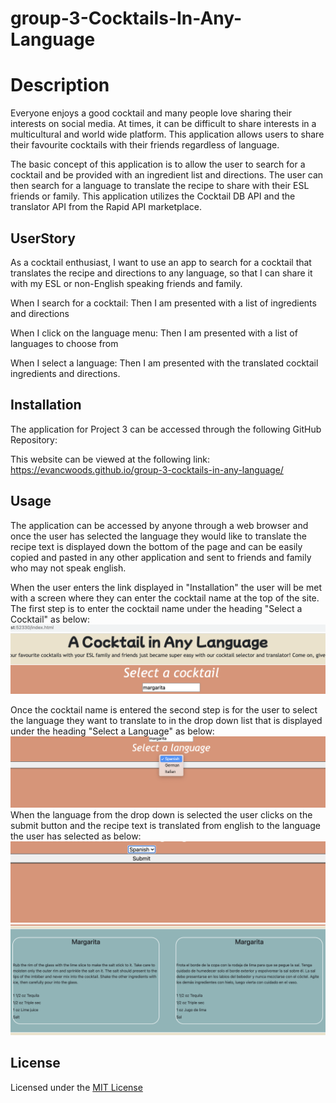 # group-3-Cocktails-In-Any-Language

# Description

Everyone enjoys a good cocktail and many people love sharing their interests on social media. At times, it can be difficult to share interests in a multicultural and world wide platform. This application allows users to share their favourite cocktails with their friends regardless of language.  

The basic concept of this application is to allow the user to search for a cocktail and be provided with an ingredient list and directions. The user can then search for a language to translate the recipe to share with their ESL friends or family. This application utilizes the Cocktail DB API and the translator API from the Rapid API marketplace.


## UserStory

As a cocktail enthusiast,
I want to use an app to search for a cocktail that translates the recipe and directions to any language, so that I can share  it with my ESL or non-English speaking friends and family.

When I search for a cocktail:
Then I am presented with a list of ingredients and directions

When I click on the language menu:
	Then I am presented with a list of languages to choose from

When I select a language:
	Then I am presented with the translated cocktail ingredients and directions.


## Installation

The application for Project 3 can be accessed through the following GitHub Repository:

This website can be viewed at the following link: 
https://evancwoods.github.io/group-3-cocktails-in-any-language/ 

## Usage

The application can be accessed by anyone through a web browser and once the user has selected the language they would like to translate the recipe text is displayed down the bottom of the page and can be easily copied and pasted in any other application and sent to friends and family who may not speak english. 

When the user enters the link displayed in "Installation" the user will be met with a screen where they can enter the cocktail name at the top of the site. The first step is to enter the cocktail name under the heading "Select a Cocktail" as below:
![Screenshot](Images/EnterCocktailName.png)

Once the cocktail name is entered the second step is for the user to select the language they want to translate to in the drop down list that is displayed under the heading "Select a Language" as below:
![Screenshot](Images/DropDownMenu.png)
When the language from the drop down is selected the user clicks on the submit button and the recipe text is translated from english to the language the user has selected as below:
![Screenshot](Images/SubmitButton.png)
![Screenshot](Images/TranslatedText.png)

## License
Licensed under the [MIT License](LICENSE)

